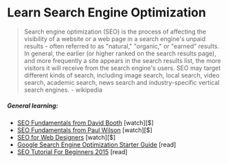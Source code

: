 # Learn Search Engine Optimization

> Search engine optimization (SEO) is the process of affecting the visibility of a website or a web page in a search engine's unpaid results - often referred to as "natural," "organic," or "earned" results. In general, the earlier (or higher ranked on the search results page), and more frequently a site appears in the search results list, the more visitors it will receive from the search engine's users. SEO may target different kinds of search, including image search, local search, video search, academic search, news search and industry-specific vertical search engines. - wikipedia

##### General learning:

-   [SEO Fundamentals from David Booth](http://www.lynda.com/Analytics-tutorials/SEO-Fundamentals/187858-2.html) [watch][$]
-   [SEO Fundamentals from Paul Wilson](http://www.pluralsight.com/courses/seo-fundamentals) [watch][$]
-   [SEO for Web Designers](https://webdesign.tutsplus.com/courses/seo-for-web-designers) [watch][$]
-   [Google Search Engine Optimization Starter Guide](http://static.googleusercontent.com/media/www.google.com/en//webmasters/docs/search-engine-optimization-starter-guide.pdf) [read]
-   [SEO Tutorial For Beginners 2015](http://www.hobo-web.co.uk/seo-tutorial/) [read]
